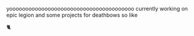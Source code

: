 yooooooooooooooooooooooooooooooooooooooo
currently working on epic legion and some projects for deathbows so like

🐈
